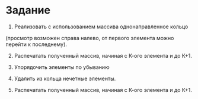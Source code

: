 # Задание
1) Реализовать с использованием массива однонаправленное кольцо 

(просмотр возможен справа налево, от первого элемента можно перейти к последнему).

2) Распечатать полученный массив, начиная с К-ого элемента и до К+1.

3) Упорядочить элементы по убыванию

4) Удалить из кольца нечетные элементы.

5) Распечатать полученный массив, начиная с К-ого элемента и до К+1.
